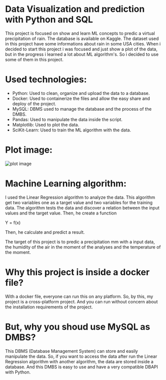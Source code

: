# Data Visualization and prediction with Python and SQL

This project is focused on show and learn ML concepts to predic a virtual precipitation of rain.
The database is available on Kaggle.
The dataset used in this project have some informations about rain in some USA cities.
When i decided to start this project i was focused and just show a plot of the data, but in the progress i learned a lot about ML algorithm's. So i decided to use some of them in this project.

# Used technologies:

- Python:
    Used to clean, organize and upload the data to a database.
- Docker:
    Used to containerize the files and allow the easy share and deploy of the project.
- MySQL:
    DBMS used to manage the database and the process of the DMBS.
- Pandas:
    Used to manipulate the data inside the script.
- Matplotlib:
    Used to plot the data.
- SciKit-Learn:
    Used to train the ML algorithm with the data.

# Plot image:
![plot image](https://i.imgur.com/a3vBMuu.png)

# Machine Learning algorithm:

I used the Linear Regression algorithm to analyze the data. This algorithm get two variables one as a target value and two variables for the training data. The algorithm tests the data and discover a relation between the input values and the target value. Then, he create a function 

Y = f(x)

Then, he calculate and predict a result.

The target of this project is to predic a precipitation mm with a input data, the humidity of the air in the moment of the analyses and the temperature of the moment.

# Why this project is inside a docker file?

With a docker file, everyone can run this on any platform. So, by this, my project is a cross-platform project. And you can run without concern about the installation requirements of the project.

# But, why you shoud use MySQL as DMBS?

This DBMS (Database Management System) can store and easily manipulate the data. So, if you want to access the data after run the Linear Regression algorithm with another algorithm, the data are stored inside a database. And this DMBS is easy to use and have a very compatible DBAPI with Python.